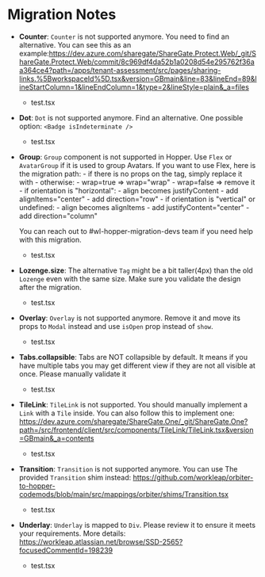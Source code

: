 <!-- markdownlint-disable -->
# Migration Notes

- **Counter**: `Counter` is not supported anymore. You need to find an alternative. You can see this as an example:https://dev.azure.com/sharegate/ShareGate.Protect.Web/_git/ShareGate.Protect.Web/commit/8c969df4da52b1a0208d54e295762f36aa364ce4?path=/apps/tenant-assessment/src/pages/sharing-links.%5BworkspaceId%5D.tsx&version=GBmain&line=83&lineEnd=89&lineStartColumn=1&lineEndColumn=1&type=2&lineStyle=plain&_a=files
  - test.tsx

- **Dot**: `Dot` is not supported anymore. Find an alternative. One possible option: `<Badge isIndeterminate />`
  - test.tsx

- **Group**: `Group` component is not supported in Hopper. Use `Flex` or `AvatarGroup` if it is used to group Avatars.
    If you want to use Flex, here is the migration path:
      - if there is no props on the tag, simply replace it with <Flex direction="column" justifyContent="center">
      - otherwise:
        - wrap=true => wrap="wrap"
        - wrap=false => remove it
        - if orientation is "horizontal":
          - align becomes justifyContent
          - add alignItems="center"
          - add direction="row"
        - if orientation is "vertical" or undefined:
          - align becomes alignItems
          - add justifyContent="center"
          - add direction="column"

    You can reach out to #wl-hopper-migration-devs team if you need help with this migration.
  - test.tsx

- **Lozenge.size**: The alternative `Tag` might be a bit taller(4px) than the old `Lozenge` even with the same size. Make sure you validate the design after the migration.
  - test.tsx

- **Overlay**: `Overlay` is not supported anymore. Remove it and move its props to `Modal` instead and use `isOpen` prop instead of `show`.
  - test.tsx

- **Tabs.collapsible**: Tabs are NOT collapsible by default. It means if you have multiple tabs you may get different view if they are not all visible at once. Please manually validate it
  - test.tsx

- **TileLink**: `TileLink` is not supported. You should manually implement a `Link` with a `Tile` inside. You can also follow this to implement one: https://dev.azure.com/sharegate/ShareGate.One/_git/ShareGate.One?path=/src/frontend/client/src/components/TileLink/TileLink.tsx&version=GBmain&_a=contents 
  - test.tsx

- **Transition**: `Transition` is not supported anymore. You can use The provided `Transition` shim instead: https://github.com/workleap/orbiter-to-hopper-codemods/blob/main/src/mappings/orbiter/shims/Transition.tsx
  - test.tsx

- **Underlay**: `Underlay` is mapped to `Div`. Please review it to ensure it meets your requirements. More details: https://workleap.atlassian.net/browse/SSD-2565?focusedCommentId=198239
  - test.tsx